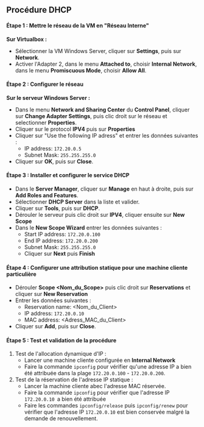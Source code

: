 ## Procédure DHCP  
  
#### Étape 1 : Mettre le réseau de la VM en "Réseau Interne"  
  
**Sur Virtualbox :**  
  - Sélectionner la VM Windows Server, cliquer sur **Settings**, puis sur **Network**.
  - Activer l'Adapter 2, dans le menu **Attached to**, choisir **Internal Network**, dans le menu **Promiscuous Mode**, choisir **Allow All**.

#### Étape 2 : Configurer le réseau

**Sur le serveur Windows Server :**
- Dans le menu **Network and Sharing Center** du **Control Panel**, cliquer sur **Change Adapter Settings**, puis clic droit sur le réseau et selectionner **Properties**.
- Cliquer sur le protocol **IPV4** puis sur **Properties**
- Cliquer sur "Use the following IP adress" et entrer les données suivantes :
    - IP address: `172.20.0.5`
    - Subnet Mask: `255.255.255.0`
- Cliquer sur **OK**, puis sur **Close**.

#### Étape 3 : Installer et configurer le service DHCP

- Dans le **Server Manager**, cliquer sur **Manage** en haut à droite, puis sur **Add Roles and Features**.
- Sélectionner **DHCP Server** dans la liste et valider.
- Cliquer sur **Tools**, puis sur **DHCP**.
- Dérouler le serveur puis clic droit sur **IPV4**, cliquer ensuite sur **New Scope**
- Dans le **New Scope Wizard** entrer les données suivantes :
    -  Start IP address: `172.20.0.100`
    -  End IP address: `172.20.0.200`
    -  Subnet Mask: `255.255.255.0`
    -  Cliquer sur **Next** puis **Finish**

#### Étape 4 : Configurer une attribution statique pour une machine cliente particulière

- Dérouler **Scope <Nom_du_Scope>** puis clic droit sur **Reservations** et cliquer sur **New Reservation**
- Entrer les données suivantes :
    - Reservation name: <Nom_du_Client>
    - IP address: `172.20.0.10`
    - MAC address: <Adress_MAC_du_Client>
- Cliquer sur **Add**, puis sur **Close**. 

#### Étape 5 : Test et validation de la procédure
1. Test de l'allocation dynamique d'IP :
    - Lancer une machine cliente configurée en **Internal Network**
    - Faire la commande `ipconfig` pour vérifier qu'une adresse IP a bien été attribuée dans la plage `172.20.0.100` - `172.20.0.200`.
2. Test de la réservation de l'adresse IP statique :
    - Lancer la machine cliente abec l'adresse MAC réservée.
    - Faire la commande `ipconfig` pour vérifier que l'adresse IP `172.20.0.10 `a bien été attribuée
    - Faire les commandes `ipconfig/release` puis `ipconfig/renew` pour vérifier que l'adresse IP `172.20.0.10` est bien conservée malgré la demande de renouvellement.
